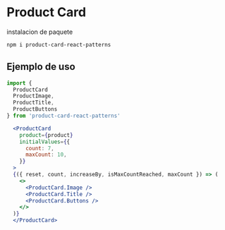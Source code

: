 # Product Card

instalacion de paquete

```sh
npm i product-card-react-patterns
```

## Ejemplo de uso

```jsx
import {
  ProductCard
  ProductImage,
  ProductTitle,
  ProductButtons
} from 'product-card-react-patterns'
```

```jsx
  <ProductCard
    product={product}
    initialValues={{
      count: 7,
      maxCount: 10,
    }}
  >
  {({ reset, count, increaseBy, isMaxCountReached, maxCount }) => (
    <>
      <ProductCard.Image />
      <ProductCard.Title />
      <ProductCard.Buttons />
    </>
  )}
  </ProductCard>
```
